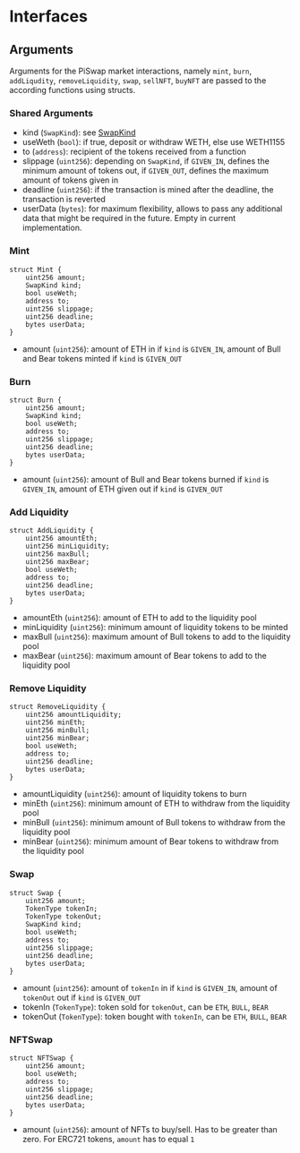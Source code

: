 # Interfaces

## Arguments

Arguments for the PiSwap market interactions, namely `mint`, `burn`, `addLiqudity`, `removeLiquidity`, `swap`, `sellNFT`, `buyNFT` are passed to the according functions using structs.

### Shared Arguments

- kind (`SwapKind`): see [SwapKind](../lib/market/README.md)
- useWeth (`bool`): if true, deposit or withdraw WETH, else use WETH1155
- to (`address`): recipient of the tokens received from a function
- slippage (`uint256`): depending on `SwapKind`, if `GIVEN_IN`, defines the minimum amount of tokens out, if `GIVEN_OUT`, defines the maximum amount of tokens given in
- deadline (`uint256`): if the transaction is mined after the deadline, the transaction is reverted
- userData (`bytes`): for maximum flexibility, allows to pass any additional data that might be required in the future. Empty in current implementation. 

### Mint

```solidity
struct Mint {
    uint256 amount;
    SwapKind kind;
    bool useWeth;
    address to;
    uint256 slippage;
    uint256 deadline;
    bytes userData;
}
```

- amount (`uint256`): amount of ETH in if `kind` is `GIVEN_IN`, amount of Bull and Bear tokens minted if `kind` is `GIVEN_OUT`

### Burn

```solidity
struct Burn {
    uint256 amount;
    SwapKind kind;
    bool useWeth;
    address to;
    uint256 slippage;
    uint256 deadline;
    bytes userData;
}
```
- amount (`uint256`): amount of Bull and Bear tokens burned if `kind` is `GIVEN_IN`, amount of ETH given out if `kind` is `GIVEN_OUT`

### Add Liquidity

```solidity
struct AddLiquidity {
    uint256 amountEth;
    uint256 minLiquidity;
    uint256 maxBull;
    uint256 maxBear;
    bool useWeth;
    address to;
    uint256 deadline;
    bytes userData;
}
```
- amountEth (`uint256`): amount of ETH to add to the liquidity pool
- minLiquidity (`uint256`): minimum amount of liquidity tokens to be minted
- maxBull (`uint256`): maximum amount of Bull tokens to add to the liquidity pool
- maxBear (`uint256`): maximum amount of Bear tokens to add to the liquidity pool

### Remove Liquidity

```solidity
struct RemoveLiquidity {
    uint256 amountLiquidity;
    uint256 minEth;
    uint256 minBull;
    uint256 minBear;
    bool useWeth;
    address to;
    uint256 deadline;
    bytes userData;
}
```
- amountLiquidity (`uint256`): amount of liquidity tokens to burn
- minEth (`uint256`): minimum amount of ETH to withdraw from the liquidity pool
- minBull (`uint256`): minimum amount of Bull tokens to withdraw from the liquidity pool
- minBear (`uint256`): minimum amount of Bear tokens to withdraw from the liquidity pool


### Swap

```solidity
struct Swap {
    uint256 amount;
    TokenType tokenIn;
    TokenType tokenOut;
    SwapKind kind;
    bool useWeth;
    address to;
    uint256 slippage;
    uint256 deadline;
    bytes userData;
}
```
- amount (`uint256`): amount of `tokenIn` in if `kind` is `GIVEN_IN`, amount of `tokenOut` out if `kind` is `GIVEN_OUT`
- tokenIn (`TokenType`): token sold for `tokenOut`, can be `ETH`, `BULL`, `BEAR`
- tokenOut (`TokenType`): token bought with `tokenIn`, can be `ETH`, `BULL`, `BEAR`

### NFTSwap

```solidity
struct NFTSwap {
    uint256 amount;
    bool useWeth;
    address to;
    uint256 slippage;
    uint256 deadline;
    bytes userData;
}
```
- amount (`uint256`): amount of NFTs to buy/sell. Has to be greater than zero. For ERC721 tokens, `amount` has to equal `1`
